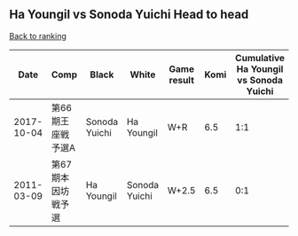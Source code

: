 ## Ha Youngil vs Sonoda Yuichi Head to head

[Back to ranking](../../index.md)




| **Date** | **Comp** | **Black** | **White** | **Game result** | **Komi** | **Cumulative Ha Youngil vs Sonoda Yuichi** | **Ha Youngil streak** | **Sonoda Yuichi streak** | 
| --- | --- | --- | --- | --- | --- | --- | --- | --- |
| 2017-10-04 | 第66期王座戦予選A | Sonoda Yuichi | Ha Youngil | W+R | 6.5 | 1:1 | 1 | 0 | 
| 2011-03-09 | 第67期本因坊戦予選 | Ha Youngil | Sonoda Yuichi | W+2.5 | 6.5 | 0:1 | 0 | 1 |




